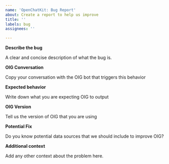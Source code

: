 ```yaml
---
name: 'OpenChatKit: Bug Report'
about: Create a report to help us improve
title: ''
labels: bug
assignees: ''

---
```


**Describe the bug**

A clear and concise description of what the bug is.

**OIG Conversation**

Copy your conversation with the OIG bot that triggers this behavior

**Expected behavior**

Write down what you are expecting OIG to output 

**OIG Version**

Tell us the version of OIG that you are using

**Potential Fix**

Do you know potential data sources that we should include to improve OIG?

**Additional context**

Add any other context about the problem here.
